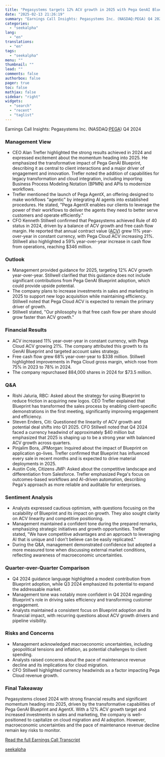 ```yaml
---
title: "Pegasystems targets 12% ACV growth in 2025 with Pega GenAI Blueprint momentum"
date: "2025-02-13 21:26:19"
summary: "Earnings Call Insights: Pegasystems Inc. (NASDAQ:PEGA) Q4 2024 Management View CEO Alan Trefler highlighted the strong results achieved in 2024 and expressed excitement about the momentum heading into 2025. He emphasized the transformative impact of Pega GenAI Blueprint, describing it as central to client interactions and a major driver of..."
categories:
  - "seekalpha"
lang:
  - "en"
translations:
  - "en"
tags:
  - "seekalpha"
menu: ""
thumbnail: ""
lead: ""
comments: false
authorbox: false
pager: true
toc: false
mathjax: false
sidebar: "right"
widgets:
  - "search"
  - "recent"
  - "taglist"
---
```


Earnings Call Insights: Pegasystems Inc. (NASDAQ:[PEGA](https://seekingalpha.com/symbol/PEGA "Pegasystems Inc.")) Q4 2024

### Management View

* CEO Alan Trefler highlighted the strong results achieved in 2024 and expressed excitement about the momentum heading into 2025. He emphasized the transformative impact of Pega GenAI Blueprint, describing it as central to client interactions and a major driver of engagement and innovation. Trefler noted the addition of capabilities for legacy transformation and cloud integration, including importing Business Process Modeling Notation (BPMN) and APIs to modernize workflows.
* Trefler mentioned the launch of Pega AgentX, an offering designed to make workflows "agentic" by integrating AI agents into established procedures. He stated, "Pega AgentX enables our clients to leverage the power of their workflows to deliver the agents they need to better serve customers and operate efficiently."
* CFO Kenneth Stillwell confirmed that Pegasystems achieved Rule of 40 status in 2024, driven by a balance of ACV growth and free cash flow margin. He reported that annual contract value ([ACV](https://seekingalpha.com/symbol/ACV "Virtus AllianzGI Diversified Income & Convertible Fund")) grew 11% year-over-year in constant currency, with Pega Cloud ACV increasing 21%. Stillwell also highlighted a 59% year-over-year increase in cash flow from operations, reaching $346 million.

### Outlook

* Management provided guidance for 2025, targeting 12% ACV growth year-over-year. Stillwell clarified that this guidance does not include significant contributions from Pega GenAI Blueprint adoption, which could provide upside potential.
* The company plans to increase investments in sales and marketing in 2025 to support new logo acquisition while maintaining efficiency. Stillwell noted that Pega Cloud ACV is expected to remain the primary driver of growth.
* Stillwell stated, "Our philosophy is that free cash flow per share should grow faster than ACV growth."

### Financial Results

* ACV increased 11% year-over-year in constant currency, with Pega Cloud ACV growing 21%. The company attributed this growth to its GenAI Blueprint and targeted account sales strategy.
* Free cash flow grew 68% year-over-year to $338 million. Stillwell highlighted improvements in Pega Cloud gross margin, which rose from 75% in 2023 to 78% in 2024.
* The company repurchased 884,000 shares in 2024 for $73.5 million.

### Q&A

* Rishi Jaluria, RBC: Asked about the strategy for using Blueprint to reduce friction in acquiring new logos. CEO Trefler explained that Blueprint has transformed the sales process by enabling client-specific demonstrations in the first meeting, significantly improving engagement and efficiency.
* Steven Enders, Citi: Questioned the linearity of ACV growth and potential deal shifts into Q1 2025. CFO Stillwell noted that Q4 2024 faced a currency headwind of approximately $40 million but emphasized that 2025 is shaping up to be a strong year with balanced ACV growth across quarters.
* Pinjalim Bora, JPMorgan: Inquired about the impact of Blueprint on application go-lives. Trefler confirmed that Blueprint has influenced every sale in recent months and is expected to drive material deployments in 2025.
* Austin Cole, Citizens JMP: Asked about the competitive landscape and differentiation from Salesforce. Trefler emphasized Pega's focus on outcomes-based workflows and AI-driven automation, describing Pega's approach as more reliable and auditable for enterprises.

### Sentiment Analysis

* Analysts expressed cautious optimism, with questions focusing on the scalability of Blueprint and its impact on growth. They also sought clarity on ACV linearity and competitive positioning.
* Management maintained a confident tone during the prepared remarks, emphasizing strategic initiatives and growth opportunities. Trefler stated, "We have competitive advantages and an approach to leveraging AI that is unique and I don't believe can be easily replicated."
* During the Q&A, management demonstrated confidence but adopted a more measured tone when discussing external market conditions, reflecting awareness of macroeconomic uncertainties.

### Quarter-over-Quarter Comparison

* Q4 2024 guidance language highlighted a modest contribution from Blueprint adoption, while Q3 2024 emphasized its potential to expand the addressable market.
* Management tone was notably more confident in Q4 2024 regarding Blueprint's role in driving sales efficiency and transforming customer engagement.
* Analysts maintained a consistent focus on Blueprint adoption and its financial impact, with recurring questions about ACV growth drivers and pipeline visibility.

### Risks and Concerns

* Management acknowledged macroeconomic uncertainties, including geopolitical tensions and inflation, as potential challenges to client spending.
* Analysts raised concerns about the pace of maintenance revenue decline and its implications for cloud migration.
* CFO Stillwell highlighted currency headwinds as a factor impacting Pega Cloud revenue growth.

### Final Takeaway

Pegasystems closed 2024 with strong financial results and significant momentum heading into 2025, driven by the transformative capabilities of Pega GenAI Blueprint and AgentX. With a 12% ACV growth target and increased investments in sales and marketing, the company is well-positioned to capitalize on cloud migration and AI adoption. However, macroeconomic uncertainties and the pace of maintenance revenue decline remain key risks to monitor.

[Read the full Earnings Call Transcript](https://seekingalpha.com/symbol/PEGA/earnings/transcripts)

[seekalpha](https://seekingalpha.com/news/4407988-pegasystems-targets-12-percent-acv-growth-in-2025-with-pega-genai-blueprint-momentum)
